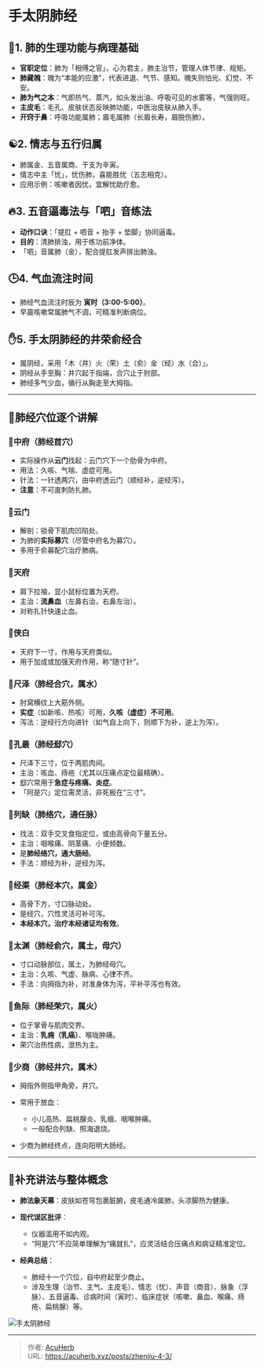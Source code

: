 # 手太阴肺经


## 📌1. 肺的生理功能与病理基础

* **官职定位**：肺为「相傅之官」，心为君主，肺主治节，管理人体节律、规矩。
* **肺藏魄**：魄为“本能的应激”，代表进退、气节、感知。魄失则怕光、幻觉、不安。
* **肺为气之本**：气即热气、蒸汽，如头发出油、呼吸可见的水雾等，气强则旺。
* **主皮毛**：毛孔、皮肤状态反映肺功能，中医治皮肤从肺入手。
* **开窍于鼻**：呼吸功能属肺；眉毛属肺（长眉长寿，眉脱伤肺）。

## ☯️2. 情志与五行归属

* 肺属金、五音属商、干支为辛寅。
* 情志中主「忧」，忧伤肺，喜能胜忧（五志相克）。
* 应用示例：咳嗽者因忧，宜解忧助疗愈。

## 🔥3. 五音逼毒法与「呬」音练法

* **动作口诀**：「提肛 + 呬音 + 抬手 + 垫脚」协同逼毒。
* **目的**：清肺排浊，用于练功前净体。
* 「呬」音属肺（金），配合提肛发声排出肺浊。

## 🕒4. 气血流注时间

* 肺经气血流注时辰为 **寅时（3:00-5:00）**。
* 早晨咳嗽常属肺气不调，可精准判断病位。

## ✋5. 手太阴肺经的井荣俞经合

* 属阴经，采用「木（井）火（荣）土（俞）金（经）水（合）」。
* 阴经从手至胸：井穴起于指端，合穴止于肘部。
* 肺经多气少血，循行从胸走至大拇指。

---

## 📍肺经穴位逐个讲解

### 🔹中府（肺经首穴）

* 实际操作从**云门**找起：云门穴下一个肋骨为中府。
* 用法：久咳、气喘、虚症可用。
* 针法：一针透两穴，由中府透云门（顺经补，逆经泻）。
* **注意**：不可直刺防扎肺。

### 🔹云门

* 解剖：锁骨下肌肉凹陷处。
* 为肺的**实际募穴**（尽管中府名为募穴）。
* 多用于俞募配穴治疗肺病。

### 🔹天府

* 肩下拉袖，显小鼠标位置为天府。
* 主治：**流鼻血**（左鼻右治，右鼻左治）。
* 对称扎针快速止血。

### 🔹侠白

* 天府下一寸，作用与天府类似。
* 用于加成或加强天府作用，称“随寸针”。

### 🔹尺泽（肺经合穴，属水）

* 肘窝横纹上大筋外侧。
* **实症**（如新咳、热咳）可用，**久咳（虚症）不可用**。
* 泻法：逆经行方向进针（如气自上向下，则顺下为补，逆上为泻）。

### 🔹孔最（肺经郄穴）

* 尺泽下三寸，位于两肌肉间。
* 主治：咳血、痔疮（尤其以压痛点定位最精确）。
* 郄穴常用于**急症与疼痛、炎症**。
* 「阿是穴」定位需灵活，非死板在“三寸”。

### 🔹列缺（肺络穴，通任脉）

* 找法：双手交叉食指定位，或由高骨向下量五分。
* 主治：咽喉痛、阴茎痛、小便频数。
* 是**肺经络穴，通大肠经**。
* 手法：顺经为补，逆经为泻。

### 🔹经渠（肺经本穴，属金）

* 高骨下方，寸口脉动处。
* 是经穴，穴性灵活可补可泻。
* **本经本穴，治疗本经诸证均有效**。

### 🔹太渊（肺经俞穴，属土，母穴）

* 寸口动脉部位，属土，为肺经母穴。
* 主治：久咳、气虚、脉病、心律不齐。
* 手法：向拇指为补，对准身体为泻，平补平泻也有效。

### 🔹鱼际（肺经荣穴，属火）

* 位于掌骨与肌肉交界。
* 主治：**乳痈（乳癌）**、喉咙肿痛。
* 荣穴治热性病，泄热为主。

### 🔹少商（肺经井穴，属木）

* 拇指外侧指甲角旁，井穴。
* 常用于放血：

  * 小儿高热、扁桃腺炎、乳蛾、咽喉肿痛。
  * 一般配合列缺、照海退烧。
* 少商为肺经终点，连向阳明大肠经。

---

## 🧠补充讲法与整体概念

* **肺法象天幕**：皮肤如苍穹包裹脏腑，皮毛通冷属肺，头凉脚热为健康。
* **现代误区批评**：

  * 仪器滥用不如内观。
  * “阿是穴”不应简单理解为“痛就扎”，应灵活结合压痛点和病证精准定位。
* **经典总结**：

  * 肺经十一个穴位，自中府起至少商止。
  * 涉及生理（治节、主气、主皮毛）、情志（忧）、声音（商音）、脉象（浮脉）、五音逼毒、诊病时间（寅时）、临床症状（咳嗽、鼻血、喉痛、痔疮、扁桃腺）等。

![手太阴肺经](http://img.xingtan.one/i/2025/07/12/6872348a95cd6.webp)

---

> 作者: [AcuHerb](https://acuherb.xyz)  
> URL: https://acuherb.xyz/posts/zhenjiu-4-3/  


